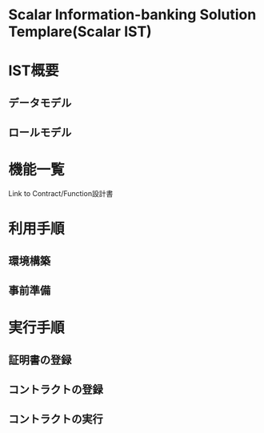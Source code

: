 # Scalar Information-banking Solution Templare(Scalar IST)


# IST概要

## データモデル
## ロールモデル


# 機能一覧
Link to Contract/Function設計書

# 利用手順
## 環境構築
## 事前準備

# 実行手順
## 証明書の登録
## コントラクトの登録
## コントラクトの実行




